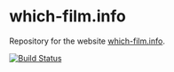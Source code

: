 # which-film.info
Repository for the website [which-film.info](http://which-film.info).

[![Build Status](https://travis-ci.org/Which-Film/which-film.info.svg)](https://travis-ci.org/Which-Film/which-film.info)

